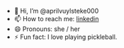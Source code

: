 - 👋 Hi, I’m @aprilvuylsteke000
- 📫 How to reach me: [linkedin](https://www.linkedin.com/in/aprilvuylsteke/)
- 😄 Pronouns: she / her
- ⚡ Fun fact: I love playing pickleball.

<!---
aprilvuylsteke000/aprilvuylsteke000 is a ✨ special ✨ repository because its `README.md` (this file) appears on your GitHub profile.
You can click the Preview link to take a look at your changes.
--->
